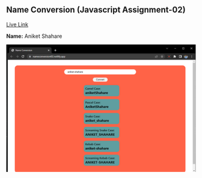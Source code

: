 ## Name Conversion (Javascript Assignment-02)  
[Live Link](https://nameconversion02.netlify.app/)

**Name:** Aniket Shahare

![image](/Image/nameConversion.png)
